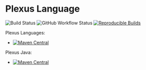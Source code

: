 # Plexus Language

![Build Status](https://github.com/codehaus-plexus/plexus-languages/workflows/GitHub%20CI/badge.svg)
![GitHub Workflow Status](https://img.shields.io/github/actions/workflow/status/codehaus-plexus/plexus-languages/maven.yml?branch=master)
[![Reproducible Builds](https://img.shields.io/endpoint?url=https://raw.githubusercontent.com/jvm-repo-rebuild/reproducible-central/master/content/org/codehaus/plexus/plexus-languages/badge.json)](https://github.com/jvm-repo-rebuild/reproducible-central/blob/master/content/org/codehaus/plexus/plexus-languages/README.md)

Plexus Languages:

* [![Maven Central](https://img.shields.io/maven-central/v/org.codehaus.plexus/plexus-languages.svg?label=Maven%20Central)](https://search.maven.org/artifact/org.codehaus.plexus/plexus-languages)

Plexus Java:

* [![Maven Central](https://img.shields.io/maven-central/v/org.codehaus.plexus/plexus-java.svg?label=Maven%20Central)](https://search.maven.org/artifact/org.codehaus.plexus/plexus-java)

